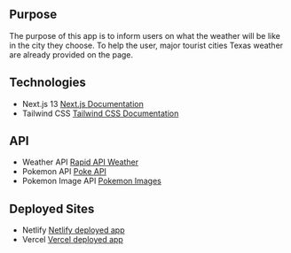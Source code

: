 ## Purpose

The purpose of this app is to inform users on what the weather will be like in the city they choose. To help the user, major tourist cities Texas weather are already provided on the page.

## Technologies

- Next.js 13 [Next.js Documentation](https://nextjs.org/docs)
- Tailwind CSS [Tailwind CSS Documentation](https://tailwindcss.com/docs/installation)

## API

- Weather API [Rapid API Weather](https://rapidapi.com/weatherapi/api/weatherapi-com)
- Pokemon API [Poke API](https://pokeapi.co/)
- Pokemon Image API [Pokemon Images](https://assets.pokemon.com/assets/cms2/img/pokedex)

## Deployed Sites

- Netlify [Netlify deployed app](https://sweet-snickerdoodle-3f8362.netlify.app/)
- Vercel [Vercel deployed app](https://check-the-weather-three.vercel.app/)
